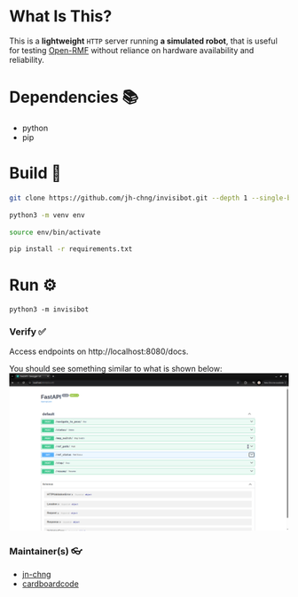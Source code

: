 # **What Is This?**

This is a **lightweight** `HTTP` server running **a simulated robot**, that is useful for testing [Open-RMF](https://www.open-rmf.org/) without reliance on hardware availability and reliability.

# **Dependencies** 📚
- python
- pip

# **Build** 🔨

```bash
git clone https://github.com/jh-chng/invisibot.git --depth 1 --single-branch --branch main && cd invisibot
```

```bash
python3 -m venv env
```

```bash
source env/bin/activate
```

```bash
pip install -r requirements.txt
```

# **Run** ⚙️

```
python3 -m invisibot
```

### **Verify** ✅

Access endpoints on http://localhost:8080/docs.

You should see something similar to what is shown below:
![](img/swagger_ui.png)

### **Maintainer(s)** 👓

- [jn-chng](https://github.com/jh-chng)
- [cardboardcode](https://github.com/cardboardcode)
